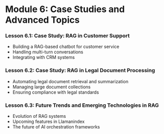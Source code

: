 # Module 6: Case Studies and Advanced Topics

###  Lesson 6.1: Case Study: RAG in Customer Support

- Building a RAG-based chatbot for customer service
- Handling multi-turn conversations
- Integrating with CRM systems

### Lesson 6.2: Case Study: RAG in Legal Document Processing

- Automating legal document retrieval and summarization
- Managing large document collections
- Ensuring compliance with legal standards

### Lesson 6.3: Future Trends and Emerging Technologies in RAG

- Evolution of RAG systems
- Upcoming features in Llamanindex
- The future of AI orchestration frameworks